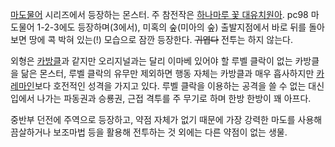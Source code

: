 [마도물어](%EB%A7%88%EB%8F%84%EB%AC%BC%EC%96%B4.md) 시리즈에서 등장하는 몬스터. 주 참전작은
[하나마루 꽃 대유치원아](%ED%95%98%EB%82%98%EB%A7%88%EB%A3%A8%20%EA%BD%83%20%EB%8C%80%EC%9C%A0%EC%B9%98%EC%9B%90%EC%95%84.md). pc98 마도물어 1-2-3에도 등장하며(3에서), 미혹의
숲(미아의 숲) 출발지점에서 바로 뒤를 돌아보면 땅에 콕 박혀 있는(!) 모습으로 잠깐 등장한다. <del>귀엽다</del> 전투는 하지
않는다.

외형은 [카방클](%EC%B9%B4%EB%B0%A9%ED%81%B4.md)과 같지만 오리지널과는 달리 이마베 있어야 할 루벨 클락이
없는 카방클을 닮은 몬스터, 루벨 클락의 유무만 제외하면 행동 자체는 카방클과 매우 흡사하지만
[카레마인](%EC%B9%B4%EB%B0%A9%ED%81%B4.md)보다 호전적인 성격을 가지고 있다. 루벨 클락을 이용하는 공격을 쓸
수 없는 대신 입에서 나가는 파동권과 승룡권, 근접 격투를 주 무기로 하며 한방 한방이 꽤 아프다.

중반부 던전에 주역으로 등장하고, 약점 자체가 없기 때문에 가장 강력한 마도를 사용해 끔살하거나 보조마법 등을 활용해 전투하는 것 외에는
다른 약점이 없는 생물.


